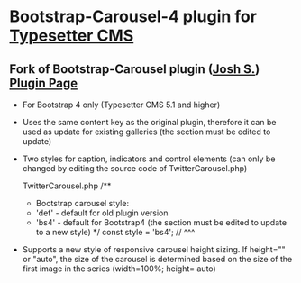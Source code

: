 # Bootstrap-Carousel-4 plugin for [Typesetter CMS](https://github.com/Typesetter/Typesetter) 
## Fork of Bootstrap-Carousel plugin  ([Josh S.](https://github.com/oyejorge)) [Plugin Page](http://www.typesettercms.com/Plugins/232_Bootstrap_Carousel_Gallery)

* For Bootstrap 4 only (Typesetter CMS 5.1 and higher)
* Uses the same content key as the original plugin, therefore it can be used as update for existing galleries (the section must be edited to update)
* Two styles for caption, indicators and control elements (can only be changed by editing the source code of TwitterCarousel.php)

	TwitterCarousel.php
	/**
	 * Bootstrap carousel style: 
	 * 'def' - default for old plugin version
	 * 'bs4' - default for Bootstrap4  (the section must be edited to update to a new style)
	 */
	const style = 'bs4';
       //                    ^^^ 

* Supports a new style of responsive carousel height sizing.
   If height="" or "auto", the size of the carousel is determined based on the size of the first image in the series (width=100%; height= auto)
